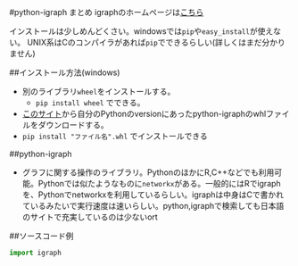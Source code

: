 #python-igraph まとめ
igraphのホームページは[こちら](http://igraph.org/ "igraph")

インストールは少しめんどくさい。windowsでは`pip`や`easy_install`が使えない。
UNIX系はCのコンパイラがあれば`pip`でできるらしい(詳しくはまだ分かりません)

##インストール方法(windows)
* 別のライブラリ`wheel`をインストールする。
  * `pip install wheel` でできる。
* [このサイト](http://www.lfd.uci.edu/~gohlke/pythonlibs/)から自分のPythonのversionにあったpython-igraphのwhlファイルをダウンロードする。
* `pip install "ファイル名".whl` でインストールできる

##python-igraph
* グラフに関する操作のライブラリ。PythonのほかにR,C++などでも利用可能。Pythonでは似たようなものに`networkx`がある。一般的にはRでigraphを、Pythonでnetworkxを利用しているらしい。igraphは中身はCで書かれているみたいで実行速度は速いらしい。python,igraphで検索しても日本語のサイトで充実しているのは少ないort

##ソースコード例
```py
import igraph
```

